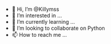 - 👋 Hi, I’m @Killymss
- 👀 I’m interested in ...
- 🌱 I’m currently learning ...
- 💞️ I’m looking to collaborate on Python
- 📫 How to reach me ...

<!---
Killymss/Killymss is a ✨ special ✨ repository because its `README.md` (this file) appears on your GitHub profile.
You can click the Preview link to take a look at your changes.
--->
